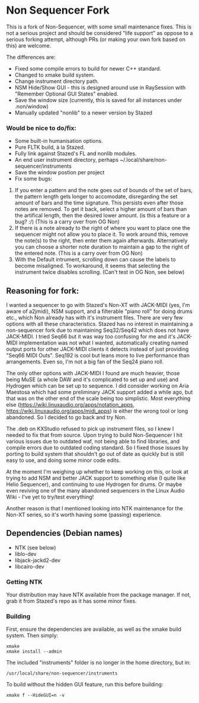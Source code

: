 # Non Sequencer Fork

This is a fork of Non-Sequencer, with some small maintenance fixes. 
This is not a serious project and should be considered "life support" as oppose to a serious forking attempt, although PRs (or making your own fork based on this) are welcome.

The differences are:

+ Fixed some compile errors to build for newer C++ standard.
+ Changed to xmake build system.
+ Change instrument directory path.
+ NSM Hide/Show GUI - this is designed around use in RaySession with "Remember Optional GUI States" enabled.
+ Save the window size (currently, this is saved for all instances under .non/window)
+ Manually updated "nonlib" to a newer version by Stazed

### Would be nice to do/fix:
+ Some built-in humanisation options.
+ Pure FLTK build, à la Stazed.
+ Fully link against Stazed's FL and nonlib modules.
+ An end user instrument directory, perhaps ~/.local/share/non-sequencer/instruments
+ Save the window postion per project
+ Fix some bugs: 
1) If you enter a pattern and the note goes out of bounds of the set of bars, the pattern length gets longer to accomodate, disregarding the set amount of bars and the time signature. This persists even after those notes are removed. To get it back, select a higher amount of bars than the artifical length, then the desired lower amount. (is this a feature or a bug? :/) (This is a carry over from OG Non)
2) If there is a note already to the right of where you want to place one the sequencer might not allow you to place it. To work around this, remove the note(s) to the right, then enter them again afterwards. Alternatively you can choose a shorter note duration to maintain a gap to the right of the entered note. (This is a carry over from OG Non)
3) With the Default intrument, scrolling down can cause the labels to become misaligned. To workaround, it seems that selecting the instrument twice disables scrolling. (Can't test in OG Non, see below)

## Reasoning for fork:

I wanted a sequencer to go with Stazed's Non-XT with JACK-MIDI (yes, I'm aware of a2jmidi), NSM support, and a filterable "piano roll" for doing drums etc., which Non already has with it's instrument files. There are very few options with all these characteristics. Stazed has no interest in maintaining a non-sequencer fork due to maintaining Seq32/Seq42 which does not have JACK-MIDI. I tried Seq66 but it was way too confusing for me and it's JACK-MIDI implementation was not what I wanted, automatically creating named output ports for other JACK-MIDI clients it detects instead of just providing "Seq66 MIDI Outs". Seq192 is cool but leans more to live performance than arrangements. Even so, I'm not a big fan of the Seq24 piano roll.

The only other options with JACK-MIDI I found are much heavier, those being MuSE (a whole DAW and it's complicated to set up and use) and Hydrogen which can be set up to sequence. I did consider working on Aria Maestosa which had some preliminary JACK support added a while ago, but that was on the other end of the scale being too simplistic. Most everything else (https://wiki.linuxaudio.org/apps/notation_apps, https://wiki.linuxaudio.org/apps/midi_apps) is either the wrong tool or long abandoned. So I decided to go back and try Non.

The .deb on KXStudio refused to pick up instrument files, so I knew I needed to fix that from source. Upon trying to build Non-Sequencer I hit various issues due to outdated waf, not being able to find libraries, and compile errors due to outdated coding standard. So I fixed those issues by porting to build system that shouldn't go out of date as quickly but is still easy to use, and doing some minor code edits.

At the moment I'm weighing up whether to keep working on this, or look at trying to add NSM and better JACK support to something else (I quite like Helio Sequencer), and continuing to use Hydrogen for drums. Or maybe even reviving one of the many abandoned sequencers in the Linux Audio Wiki - I've yet to try/test everything!

Another reason is that I mentioned looking into NTK maintenance for the Non-XT series, so it's worth having some (passing) experience.

## Dependencies (Debian names)
+ NTK (see below)
+ liblo-dev
+ libjack-jackd2-dev
+ libcairo-dev

### Getting NTK
Your distribution may have NTK available from the package manager. 
If not, grab it from Stazed's repo as it has some minor fixes.

### Building
First, ensure the dependencies are available, as well as the xmake build system.
Then simply:

```
xmake
xmake install --admin
```

The included "instruments" folder is no longer in the home directory, but in:
```
/usr/local/share/non-sequencer/instruments
```

To build without the hidden GUI feature, run this before building:
```
xmake f --HideGUI=n -v
```
